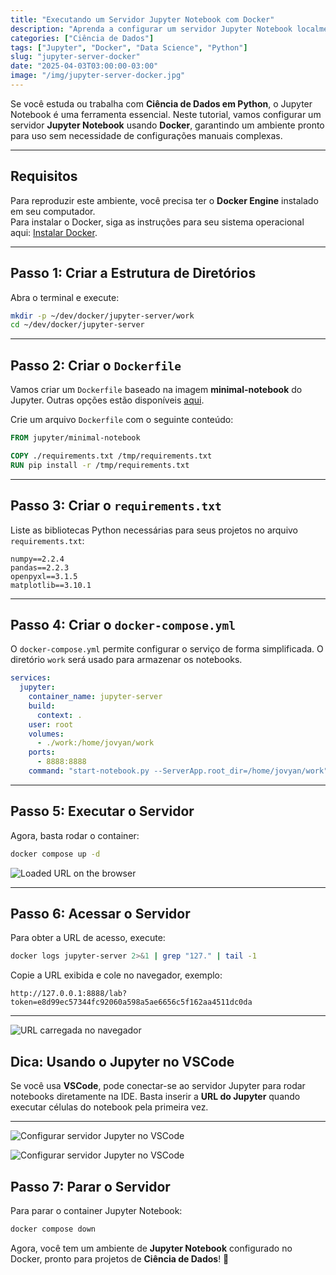 ```yaml
---
title: "Executando um Servidor Jupyter Notebook com Docker"
description: "Aprenda a configurar um servidor Jupyter Notebook localmente usando Docker para facilitar projetos de ciência de dados."
categories: ["Ciência de Dados"]
tags: ["Jupyter", "Docker", "Data Science", "Python"]
slug: "jupyter-server-docker"
date: "2025-04-03T03:00:00-03:00"
image: "/img/jupyter-server-docker.jpg"
---
```




Se você estuda ou trabalha com **Ciência de Dados em Python**, o Jupyter Notebook é uma ferramenta essencial. Neste tutorial, vamos configurar um servidor **Jupyter Notebook** usando **Docker**, garantindo um ambiente pronto para uso sem necessidade de configurações manuais complexas.

---

## Requisitos

Para reproduzir este ambiente, você precisa ter o **Docker Engine** instalado em seu computador.  
Para instalar o Docker, siga as instruções para seu sistema operacional aqui: [Instalar Docker](https://docs.docker.com/engine/install/).

---

## Passo 1: Criar a Estrutura de Diretórios

Abra o terminal e execute:

```bash
mkdir -p ~/dev/docker/jupyter-server/work
cd ~/dev/docker/jupyter-server
```

---

## Passo 2: Criar o `Dockerfile`

Vamos criar um `Dockerfile` baseado na imagem **minimal-notebook** do Jupyter. Outras opções estão disponíveis [aqui](https://jupyter-docker-stacks.readthedocs.io/en/latest/using/selecting.html).

Crie um arquivo `Dockerfile` com o seguinte conteúdo:

```dockerfile
FROM jupyter/minimal-notebook

COPY ./requirements.txt /tmp/requirements.txt
RUN pip install -r /tmp/requirements.txt
```

---

## Passo 3: Criar o `requirements.txt`

Liste as bibliotecas Python necessárias para seus projetos no arquivo `requirements.txt`:

```text
numpy==2.2.4
pandas==2.2.3
openpyxl==3.1.5
matplotlib==3.10.1
```

---

## Passo 4: Criar o `docker-compose.yml`

O `docker-compose.yml` permite configurar o serviço de forma simplificada. O diretório `work` será usado para armazenar os notebooks.

```yaml
services:
  jupyter:
    container_name: jupyter-server
    build: 
      context: .
    user: root
    volumes:
      - ./work:/home/jovyan/work
    ports:
      - 8888:8888
    command: "start-notebook.py --ServerApp.root_dir=/home/jovyan/work"
```

---

## Passo 5: Executar o Servidor

Agora, basta rodar o container:

```bash
docker compose up -d
```

![Loaded URL on the browser](/img/jupyter-server-docker-1.jpg)

---

## Passo 6: Acessar o Servidor

Para obter a URL de acesso, execute:

```bash
docker logs jupyter-server 2>&1 | grep "127." | tail -1
```

Copie a URL exibida e cole no navegador, exemplo:

```
http://127.0.0.1:8888/lab?token=e8d99ec57344fc92060a598a5ae6656c5f162aa4511dc0da
```

---

![URL carregada no navegador](/img/jupyter-server-docker-2.jpg)

## Dica: Usando o Jupyter no VSCode

Se você usa **VSCode**, pode conectar-se ao servidor Jupyter para rodar notebooks diretamente na IDE. Basta inserir a **URL do Jupyter** quando executar células do notebook pela primeira vez.

---

![Configurar servidor Jupyter no VSCode](/img/jupyter-server-docker-3.jpg)

![Configurar servidor Jupyter no VSCode](/img/jupyter-server-docker-4.jpg)

## Passo 7: Parar o Servidor

Para parar o container Jupyter Notebook:

```bash
docker compose down
```

Agora, você tem um ambiente de **Jupyter Notebook** configurado no Docker, pronto para projetos de **Ciência de Dados**! 🎯
